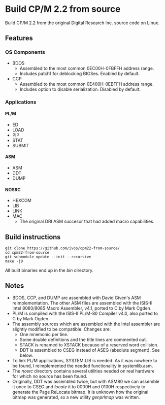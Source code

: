 # Build CP/M 2.2 from source

Build CP/M 2.2 from the original Digital Research Inc. source code on Linux.

## Features

### OS Components

* BDOS
  * Assembled to the most common 0EC00H-0FBFFH address range.
  * Includes patch1 for deblocking BIOSes. Enabled by default.
* CCP
  * Assembled to the most common 0E400H-0EBFFH address range.
  * Includes option to disable serialization. Disabled by default.

### Applications

#### PL/M

* ED
* LOAD
* PIP
* STAT
* SUBMIT

#### ASM

* ASM
* DDT
* DUMP

#### NOSRC

* HEXCOM
* LIB
* LINK
* MAC
  * The original DRI ASM succesor that had added macro capabilities.

## Build instructions

```
git clone https://github.com/ivop/cpm22-from-source/
cd cpm22-from-source
git submodule update --init --recursive
make -j8
```

All built binaries end up in the _bin_ directory.

## Notes

* BDOS, CCP, and DUMP are assembled with David Given's ASM reimplementation. The other ASM files are assembled with the ISIS-II Intel 8080/8085 Macro Assembler, v4.1, ported to C by Mark Ogden.
* PL/M is compiled with the ISIS-II PL/M-80 Compiler v4.0, also ported to C by Mark Ogden.
* The assembly sources which are assembled with the Intel assembler are slightly modified to be compatible. Changes are:
  * One mnemonic per line.
  * Some double definitions and the title lines are commented out.
  * STACK is renamed to XSTACK because of a reserved word collision.
  * DDT is assembled to CSEG instead of ASEG (absolute segment). See below.
* To link PL/M applications, SYSTEM.LIB is needed. As it was nowhere to be found, I reimplemented the needed functionality in systemlib.asm.
* The _nosrc_ directory contains several utilities needed on real hardware for which no source has been found.
* Originally, DDT was assembled twice, but with ASM80 we can assemble it once to CSEG and  _locate_ it to 0000H and 0100H respectively to generate the Page ReLocate bitmap. It is unknown how the original bitmap was generated, so a new utility _genprlmap_ was written.
